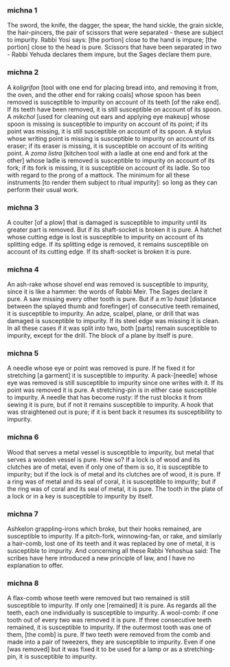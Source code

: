
### michna 1
The sword, the knife, the dagger, the spear, the hand sickle, the grain sickle, the hair-pincers, the pair of scissors that were separated - these are subject to impurity. Rabbi Yosi says: [the portion] close to the hand is impure; [the portion] close to the head is pure. Scissors that have been separated in two - Rabbi Yehuda declares them impure, but the Sages declare them pure.

### michna 2
A <em>koligrifon </em> [tool with one end for placing bread into, and removing it from, the oven, and the other end for raking coals] whose spoon has been removed is susceptible to impurity on account of its teeth [of the rake end]. If its teeth have been removed, it is still susceptible on account of its spoon. A <em>mikchol</em> [used for cleaning out ears and applying eye makeup] whose spoon is missing is susceptible to impurity on account of its point; if its point was missing, it is still susceptible on account of its spoon. A stylus whose writing point is missing is susceptible to impurity on account of its eraser; if its eraser is missing, it is susceptible on account of its writing point. A <em>zoma listra</em> [kitchen tool with a ladle at one end and fork at the other] whose ladle is removed is susceptible to impurity on account of its fork; if its fork is missing, it is susceptible on account of its ladle.  So too with regard to the prong of a mattock. The minimum for all these instruments [to render them subject to ritual impurity]: so long as they can perform their usual work.

### michna 3
A coulter [of a plow] that is damaged is susceptible to impurity until its greater part is removed. But if its shaft-socket is broken it is pure.  A hatchet whose cutting edge is lost is susceptible to impurity on account of its splitting edge. If its splitting edge is removed, it remains susceptible on account of its cutting edge. If its shaft-socket is broken it is pure.

### michna 4
An ash-rake whose shovel end was removed is susceptible to impurity, since it is like a hammer: the words of Rabbi Meir. The Sages declare it pure. A saw missing every other tooth is pure. But if a <em>m'lo hasit</em> [distance between the splayed thumb and forefinger] of consecutive teeth remained, it is susceptible to impurity. An adze, scalpel, plane, or drill that was damaged is susceptible to impurity. If its steel edge was missing it is clean.  In all these cases if it was split into two, both [parts] remain susceptible to impurity, except for the drill.  The block of a plane by itself is pure.

### michna 5
A needle whose eye or point was removed is pure. If he fixed it for stretching [a garment] it is susceptible to impurity. A pack-[needle] whose eye was removed is still susceptible to impurity since one writes with it. If its point was removed it is pure. A stretching-pin is in either case susceptible to impurity. A needle that has become rusty: If the rust blocks it from sewing it is pure, but if not it remains susceptible to impurity. A hook that was straightened out is pure; if it is bent back it resumes its susceptibility to impurity.

### michna 6
Wood that serves a metal vessel is susceptible to impurity, but metal that serves a wooden vessel is pure. How so? If a lock is of wood and its clutches are of metal, even if only one of them is so, it is susceptible to impurity; but if the lock is of metal and its clutches are of wood, it is pure. If a ring was of metal and its seal of coral, it is susceptible to impurity; but if the ring was of coral and its seal of metal, it is pure.  The tooth in the plate of a lock or in a key is susceptible to impurity by itself.

### michna 7
Ashkelon grappling-irons which broke, but their hooks remained, are susceptible to impurity. If a pitch-fork, winnowing-fan, or rake, and similarly a hair-comb, lost one of its teeth and it was replaced by one of metal, it is susceptible to impurity. And concerning all these Rabbi Yehoshua said: The scribes have here introduced a new principle of law, and I have no explanation to offer.

### michna 8
A flax-comb whose teeth were removed but two remained is still susceptible to impurity. If only one [remained] it is pure. As regards all the teeth, each one individually is susceptible to impurity. A wool-comb: if one tooth out of every two was removed it is pure. If three consecutive teeth remained, it is susceptible to impurity. If the outermost tooth was one of them, [the comb] is pure. If two teeth were removed from the comb and made into a pair of tweezers, they are susceptible to impurity. Even if one [was removed] but it was fixed it to be used for a lamp or as a stretching-pin, it is susceptible to impurity.
